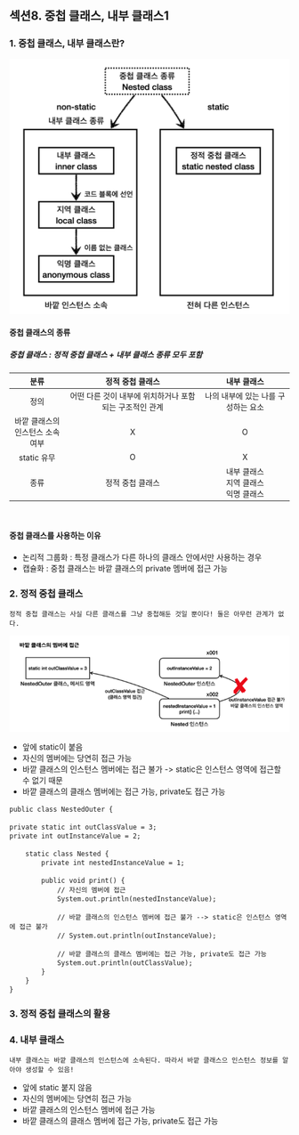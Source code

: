## 섹션8. 중첩 클래스, 내부 클래스1

### 1. 중첩 클래스, 내부 클래스란?
![중첩클래스의  분류](https://github.com/somminn/TIL/blob/main/image/%EC%8A%A4%ED%81%AC%EB%A6%B0%EC%83%B7%202025-03-11%20%EC%98%A4%ED%9B%84%204.49.13.png?raw=true)

#### 중첩 클래스의 종류
##### 중첩 클래스 : 정적 중첩 클래스 + 내부 클래스 종류 모두 포함

|            분류            |            정적 중첩 클래스            |            내부 클래스            |
|:------------------------:|:-------------------------------:|:----------------------------:|
|            정의            | 어떤 다른 것이 내부에 위치하거나 포함되는 구조적인 관계 |     나의 내부에 있는 나를 구성하는 요소     |
| 바깥 클래스의 <br/>인스턴스 소속 여부  |                X                |              O               |
|        static 유무         |                O                |              X               |
|            종류            |            정적 중첩 클래스            | 내부 클래스<br/>지역 클래스<br/>익명 클래스 |

<br>
  
#### 중첩 클래스를 사용하는 이유
- 논리적 그룹화 : 특정 클래스가 다른 하나의 클래스 안에서만 사용하는 경우
- 캡슐화 : 중첩 클래스는 바깥 클래스의 private 멤버에 접근 가능


### 2. 정적 중첩 클래스
`정적 중첩 클래스는 사실 다른 클래스를 그냥 중첩해둔 것일 뿐이다! 둘은 아무런 관계가 없다.`

![정적 중첩 클래스](https://github.com/somminn/TIL/blob/main/image/%EC%8A%A4%ED%81%AC%EB%A6%B0%EC%83%B7%202025-03-11%20%EC%98%A4%ED%9B%84%206.40.40.png?raw=true)
- 앞에 static이 붙음
- 자신의 멤버에는 당연히 접근 가능
- 바깥 클래스의 인스턴스 멤버에는 접근 불가 -> static은 인스턴스 영역에 접근할 수 없기 때문
- 바깥 클래스의 클래스 멤버에는 접근 가능, private도 접근 가능

```
public class NestedOuter {

private static int outClassValue = 3;
private int outInstanceValue = 2;

    static class Nested {
        private int nestedInstanceValue = 1;

        public void print() {
            // 자신의 멤버에 접근
            System.out.println(nestedInstanceValue);

            // 바깥 클래스의 인스턴스 멤버에 접근 불가 --> static은 인스턴스 영역에 접근 불가
            // System.out.println(outInstanceValue);

            // 바깥 클래스의 클래스 멤버에는 접근 가능, private도 접근 가능
            System.out.println(outClassValue);
        }
    }
}
```

### 3. 정적 중첩 클래스의 활용

### 4. 내부 클래스
`내부 클래스는 바깥 클래스의 인스턴스에 소속된다. 따라서 바깥 클래스으 인스턴스 정보를 알아야 생성할 수 있음!`
- 앞에 static 붙지 않음
- 자신의 멤버에는 당연히 접근 가능
- 바깥 클래스의 인스턴스 멤버에 접근 가능
- 바깥 클래스의 클래스 멤버에 접근 가능, private도 접근 가능

